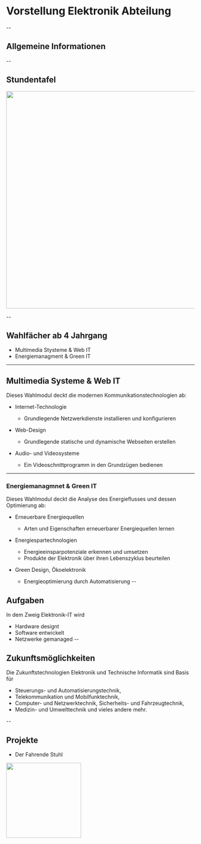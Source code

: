 # Vorstellung Elektronik Abteilung 

--

## Allgemeine Informationen


--
## Stundentafel
<img src="https://user-images.githubusercontent.com/67701825/203756287-1bcfd1ea-d752-4bdd-94b1-25d8cf4dadb4.png" height="580" width="550" class="center">

--
<!-- .slide:  data-transition="convex-in concave-out"-->
## Wahlfächer ab 4  Jahrgang
* Multimedia Stysteme & Web IT
* Energiemanagment & Green IT

---
<!-- .slide:  data-transition="convex-in concave-out"-->
<section class="r-fit-text">
<h1>Multimedia Systeme & Web IT</h1>
Dieses Wahlmodul deckt die modernen Kommunikationstechnologien ab:

* Internet-Technologie
  * Grundlegende Netzwerkdienste installieren und konfigurieren

* Web-Design
  * Grundlegende statische und dynamische Webseiten erstellen

* Audio- und Videosysteme
  * Ein Videoschnittprogramm in den Grundzügen bedienen
 
---
<!-- .slide:  data-transition="convex-in concave-out"-->
<section class="r-fit-text">
<h1>Energiemanagmnet & Green IT</h1>
Dieses Wahlmodul deckt die Analyse des Energieflusses und dessen Optimierung ab:

* Erneuerbare Energiequellen
  * Arten und Eigenschaften erneuerbarer Energiequellen lernen

* Energiespartechnologien
  * Energieeinsparpotenziale erkennen und umsetzen
  * Produkte der Elektronik über ihren Lebenszyklus beurteilen

* Green Design, Ökoelektronik
  * Energieoptimierung durch Automatisierung
--
## Aufgaben

In dem Zweig Elektronik-IT wird
* Hardware designt <!-- .element: class="fragment" data-fragment-index="1" -->
* Software entwickelt <!-- .element: class="fragment" data-fragment-index="2" -->
* Netzwerke gemanaged <!-- .element: class="fragment" data-fragment-index="3" -->
--

## Zukunftsmöglichkeiten

Die Zukunftstechnologien Elektronik und Technische Informatik sind Basis für
* Steuerungs- und Automatisierungstechnik, <!-- .element: class="fragment" data-fragment-index="1" -->
* Telekommunikation und Mobilfunktechnik, <!-- .element: class="fragment" data-fragment-index="2" -->
* Computer- und Netzwerktechnik, Sicherheits- und Fahrzeugtechnik, <!-- .element: class="fragment" data-fragment-index="3" -->
* Medizin- und Umwelttechnik und vieles andere mehr. <!-- .element: class="fragment" data-fragment-index="4" -->

--

## Projekte
* Der Fahrende Stuhl 
<img src="http://www.htl-steyr.ac.at/cache/images/abt_e/el/e-stuhl_800x800-equal.jpg" style="width: 200px">
